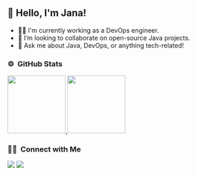 ## 👋 Hello, I'm Jana!
- 👩‍💻 I'm currently working as a DevOps engineer.
- 👯 I’m looking to collaborate on open-source Java projects.
- 💬 Ask me about Java, DevOps, or anything tech-related!

### ⚙️ &nbsp;GitHub Stats

<a href="https://github.com/janasrikanth">
  <img height="130em" src="https://github-readme-stats-eight-theta.vercel.app/api?username=janasrikanth&show_icons=true&theme=algolia&include_all_commits=true&count_private=true"/>
  <img height="130em" src="https://github-readme-stats-eight-theta.vercel.app/api/top-langs/?username=janasrikanth&layout=compact&langs_count=8&theme=algolia"/>
</a>
</p>

### 🤝🏻 &nbsp;Connect with Me

<p align="left">
<a href="https://linkedin.com/in/jana-srikanth-bb6525198"><img src="https://img.shields.io/badge/-LinkedIn-0077B5?style=flat&logo=Linkedin&logoColor=white"/></a>
<a href="mailto:srikanthjana03@gmail.com"><img src="https://img.shields.io/badge/-Gmail-D14836?style=flat&logo=Gmail&logoColor=white"/></a>
</p>
